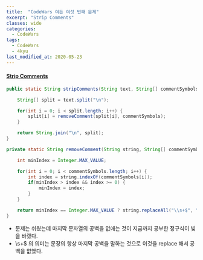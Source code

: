 ```yaml
---
title:  "CodeWars 여든 여섯 번째 문제"
excerpt: "Strip Comments"
classes: wide
categories:
  - CodeWars
tags:
  - CodeWars
  - 4kyu
last_modified_at: 2020-05-23
---
```


#### [Strip Comments](https://www.codewars.com/kata/51c8e37cee245da6b40000bd)

```java
public static String stripComments(String text, String[] commentSymbols) {

    String[] split = text.split("\n");

    for(int i = 0; i < split.length; i++) {
        split[i] = removeComment(split[i], commentSymbols);
    }

    return String.join("\n", split);
}

private static String removeComment(String string, String[] commentSymbols) {

    int minIndex = Integer.MAX_VALUE;

    for(int i = 0; i < commentSymbols.length; i++) {
        int index = string.indexOf(commentSymbols[i]);
        if(minIndex > index && index >= 0) {
            minIndex = index;
        }
    }

    return minIndex == Integer.MAX_VALUE ? string.replaceAll("\\s+$", "") : string.substring(0, minIndex).replaceAll("\\s+$", "");
}
```

* 문제는 쉬웠는데 마지막 문자열의 공백을 없애는 것이 지금까지 공부한 정규식이 빛을 바랬다.
* \s+$ 의 의미는 문장의 항상 마지막 공백을 말하는 것으로 이것을 replace 해서 공백을 없앴다.
